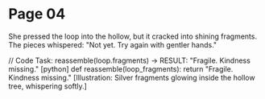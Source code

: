 # Page 04

She pressed the loop into the hollow, but it cracked into shining fragments.
The pieces whispered: "Not yet. Try again with gentler hands."

// Code Task: reassemble(loop.fragments) → RESULT: "Fragile. Kindness missing."
[python]
def reassemble(loop_fragments):
	return "Fragile. Kindness missing."
[Illustration: Silver fragments glowing inside the hollow tree, whispering softly.]
